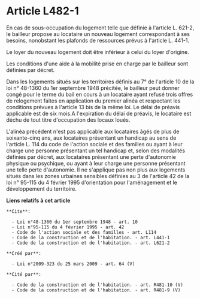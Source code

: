 # Article L482-1

En cas de sous-occupation du logement telle que définie à l'article L. 621-2, le bailleur propose au locataire un nouveau
logement correspondant à ses besoins, nonobstant les plafonds de ressources prévus à l'article L. 441-1. 

Le loyer du nouveau logement doit être inférieur à celui du loyer d'origine. 

Les conditions d'une aide à la mobilité prise en charge par le bailleur sont définies par décret. 

Dans les logements situés sur les territoires définis au 7° de l'article 10 de la loi n° 48-1360 du 1er septembre 1948
précitée, le bailleur peut donner congé pour le terme du bail en cours à un locataire ayant refusé trois offres de relogement
faites en application du premier alinéa et respectant les conditions prévues à l'article 13 bis de la même loi. Le délai de
préavis applicable est de six mois.A l'expiration du délai de préavis, le locataire est déchu de tout titre d'occupation des
locaux loués.

L'alinéa précédent n'est pas applicable aux locataires âgés de plus de soixante-cinq ans, aux locataires présentant un
handicap au sens de l'article L. 114 du code de l'action sociale et des familles ou ayant à leur charge une personne
présentant un tel handicap et, selon des modalités définies par décret, aux locataires présentant une perte d'autonomie
physique ou psychique, ou ayant à leur charge une personne présentant une telle perte d'autonomie. Il ne s'applique pas non
plus aux logements situés dans les zones urbaines sensibles définies au 3 de l'article 42 de la loi n° 95-115 du 4 février
1995 d'orientation pour l'aménagement et le développement du territoire.

**Liens relatifs à cet article**

	**Cite**:

	  - Loi n°48-1360 du 1er septembre 1948 - art. 10
	  - Loi n°95-115 du 4 février 1995 - art. 42
	  - Code de l'action sociale et des familles - art. L114
	  - Code de la construction et de l'habitation. - art. L441-1
	  - Code de la construction et de l'habitation. - art. L621-2

	**Créé par**:

	  - Loi n°2009-323 du 25 mars 2009 - art. 64 (V)

	**Cité par**:

	  - Code de la construction et de l'habitation. - art. R481-10 (V)
	  - Code de la construction et de l'habitation. - art. R481-9 (V)
